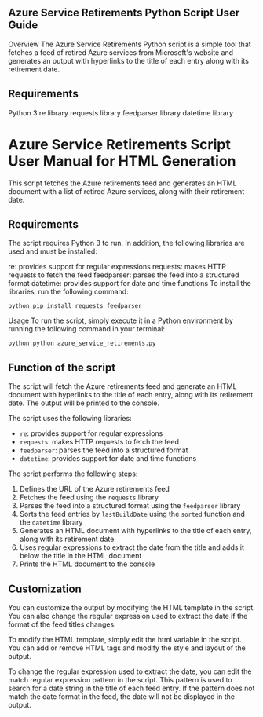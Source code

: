 
## Azure Service Retirements Python Script User Guide
Overview
The Azure Service Retirements Python script is a simple tool that fetches a feed of retired Azure services from Microsoft's website and generates an output with hyperlinks to the title of each entry along with its retirement date.

## Requirements
Python 3
re library
requests library
feedparser library
datetime library

# Azure Service Retirements Script User Manual for HTML Generation
This script fetches the Azure retirements feed and generates an HTML document with a list of retired Azure services, along with their retirement date.

## Requirements
The script requires Python 3 to run. In addition, the following libraries are used and must be installed:

re: provides support for regular expressions
requests: makes HTTP requests to fetch the feed
feedparser: parses the feed into a structured format
datetime: provides support for date and time functions
To install the libraries, run the following command:

 
`` python
pip install requests feedparser
``
 
Usage
To run the script, simply execute it in a Python environment by running the following command in your terminal:

`` python
python azure_service_retirements.py
`` 
## Function of the script
The script will fetch the Azure retirements feed and generate an HTML document with hyperlinks to the title of each entry, along with its retirement date. The output will be printed to the console.

The script uses the following libraries:
- `re`: provides support for regular expressions
- `requests`: makes HTTP requests to fetch the feed
- `feedparser`: parses the feed into a structured format
- `datetime`: provides support for date and time functions


The script performs the following steps:
1. Defines the URL of the Azure retirements feed
2. Fetches the feed using the `requests` library
3. Parses the feed into a structured format using the `feedparser` library
4. Sorts the feed entries by `lastBuildDate` using the `sorted` function and the `datetime` library
5. Generates an HTML document with hyperlinks to the title of each entry, along with its retirement date
6. Uses regular expressions to extract the date from the title and adds it below the title in the HTML document
7. Prints the HTML document to the console

## Customization
You can customize the output by modifying the HTML template in the script. You can also change the regular expression used to extract the date if the format of the feed titles changes.

To modify the HTML template, simply edit the html variable in the script. You can add or remove HTML tags and modify the style and layout of the output.

To change the regular expression used to extract the date, you can edit the match regular expression pattern in the script. This pattern is used to search for a date string in the title of each feed entry. If the pattern does not match the date format in the feed, the date will not be displayed in the output.
